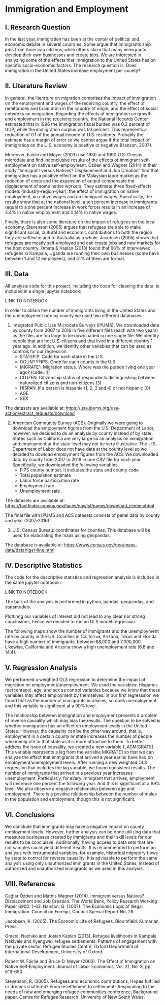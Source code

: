 # Immigration and Employment

## I. Research Question

In the last year, immigration has been at the center of political and economic debate in several countries. Some argue that immigrants snip jobs from American citizens, while others claim that many immigrants develop their own businesses and create jobs. We are interested in analyzing some of the effects that immigration to the United States has on specific socio-economic factors. The research question is: Does immigration in the United States increase employment per county?

## II. Literature Review

In general, the literature on migration comprises the impact of immigration on the employment and wages of the receiving country, the effect of remittances and brain drain in the country of origin, and the effect of social networks on emigration. Regarding the effects of immigration on growth and employment in the receiving country, the National Records Center estimated that in 1996 the immigration fiscal burden was 0.2 percent of GDP, while the immigration surplus was 0.1 percent. This represents a reduction of 0.1 of the annual income of U.S. residents. Probably the estimate has a margin of error so we cannot argue if the total impact of immigration on the U.S. economy is positive or negative (Hanson, 2007).

Moreover, Fairlie and Meyer (2003) use 1980 and 1990 U.S. Census microdata and find inconclusive results of the effects of immigrant self-employment on native self-employment. Őzden and Wagner (2014) in their study “Immigrant versus Natives? Displacement and Job Creation” find that immigration has a positive effect on the Malaysian labor market as the reduction of costs and the expansion of output compensate the displacement of some native workers. They estimate three fixed-effects models (industry-region-year): the effect of immigration on native employment, on native wages and on immigrant wages. Specifically, the results show that at the national level, a ten percent increase in immigrants (equal to a one percent increase in work force) results in an increase of 4.4% in native employment and 0.14% in native wages. 

Finally, there is also some literature on the impact of refugees on the local economy. Stevenson (2005) argues that refugees are able to make significant social, cultural and economic contributions to both the region they are settled in and to Australia as a whole. Jacobsen (2005) shows that refugees are mostly self‐employed and can create jobs and new markets for the host country. Omata & Kaplan (2013) found that 66% of interviewed refugees in Kampala, Uganda are running their own businesses (some have between 1 and 12 employees), and 51% of them are formal.

## III. Data

All analysis code for this project, including the code for cleaning the data, is included in a single jupyter notebook:

LINK TO NOTEBOOK

In order to obtain the number of immigrants living in the United States and the unemployment rate by county we used two different databases:

1. Integrated Public Use Microdata Surveys (IPUMS). We downloaded data by county from 2007 to 2016 in five different files (each with two years) as the files are too large to be downloaded in one single file. We identify people that are not U.S. citizens and that lived in a different country 1 year ago. In addition, we identify other variables that can be used as controls for our regression.
    - STATEFIP. Code for each state in the U.S.
    - COUNTYFIPS. Code for each county in the U.S.
    - MIGRATE1. Migration status. Where was the person living one year ago? (code=4)
    - CITIZEN. Citizenship status of respondents distinguishing between naturalized citizens and non-citizens (3)
    - HISPAN. If a person is hispanic (1, 2, 3 and 4) or not hispanic (0)
    - AGE
    - SEX

The datasets are available at: https://usa.ipums.org/usa-action/extract_requests/download

2. American Community Survey (ACS). Originally we were going to download the employment figures from the U.S. Department of Labor, however, we decided to do an analysis by county instead of by state. States such as California are very large so an analysis on immigration and employment at the state level may not be very illustrative. The U.S. Department of Labor does not have data at the county level so we decided to dowload employment figures from the ACS. We downloaded data by county from 2007 to 2016 in one CSV file for each year. Specifically, we downloaded the following variables:
    - FIPS county number. It includes the state and county code
    - Total population estimate
    - Labor force participation rate
    - Employment rate
    - Unemployment rate

The datasets are available at: https://factfinder.census.gov/faces/nav/jsf/pages/download_center.xhtml

The final file with IPUMS and ACS datasets consists of panel data by county and year (2007-2016).

3. U.S. Census Bureau: coordinates for counties. This database will be used for elaborating the maps using geopandas.

The database is available at: https://www.census.gov/geo/maps-data/data/tiger-line.html

## IV. Descriptive Statistics

The code for the descriptive statistics and regression analysis is included in the same jupyter notebook:

LINK TO NOTEBOOK

The bulk of the analysis is performed in python, pandas, geopandas, and statsmodels. 

Plottinng our variables of interest did not lead to any clear nor strong conclusions, hence we decided to run an OLS model regression. 

The following maps show the number of immigrants and the unemployment rate by county in the US. Counties in California, Arizona, Texas and Florida have a high number of immigrants, between 88,000 and 7,000,000. Likewise, California and Arizona show a high unemployment rate (6.8 and 14.4).

## V. Regression Analysis

We performed a weighted OLS regression to determine the impact of migration on employment/unemployment. We used the variables: Hispancs (percentage), age, and sex as control variables because we know that these variables may affect employment by themselves. In our first regresssion we found that as the number of immigrants increases, so does unemployment and this variable is significant at a 90% level. 

The relationship between immigration and employment presents a problem of reverse causality which may bias the results. The question to be solved is whether immigration has an effect on employment levels in the United States. However, the causality can be the other way around, that is, employment in a certain county or state increases the number of people who immigrate to that state as it is more attractive to them. 
To better address the issue of causality, we created a new variable (LAGMIGRATE). This variable represents a lag from the variable MIGRATE1 so that we can analyze the effect that immigrants that arrived a year earlier have had on employment/unemployment levels. 
After running a new weighted OLS regression that includes the lag variable, we found consistent results. The number of immigrants that arrived in a previous year increases unemployment. Particularly, for every immigrant that arrives, employment will decrease one percent the following year. And this is significant at a 99% level. We also observe a negative relationship between age and employment. There is a positive relationship between the number of males in the population and employment, though this is not significant.

## VI. Conclusions

We conclude that immigrants may have a negative impact on county employment levels. However, further analysis can be done utilizing data that measures businesses created by immigrants and their skill levels for our results to be concluisve. Additionally, having accees to data sets that are not samples could yield different results. It is recommended to perform an analysis with instrumental variables, for example, historical migratory flows by state to control for reverse causality. It is advisable to perform the same analysis using only unauthorized immigrants in the United States, instead of authorized and unauthorized immigrants as we used in this analysis.


## VIII. References

Cağlar Őzden and Mathis Wagner (2014). Immigrant versus Natives? Displacement and Job Creation. The World Bank, Policy Research Working Paper 6900: 1-63.
Hanson, G. (2007). The Economic Logic of Illegal Immigration. Council on Foreign, Council Special Report No. 26.

Jacobsen, K. (2005). The Economic Life of Refugees. Bloomfield: Kumarian Press.

Omata, Naohiko and Josiah Kaplan (2013). Refugee livelihoods in Kampala, Nakivale and Kyangwali refugee settlements: Patterns of engagement with the private sector. Refugee Studies Centre, Oxford Department of International Development, University of Oxford.

Robert W. Fairlie and  Bruce D. Meyer (2003). The Effect of Immigration on Native Self‐Employment. Journal of Labor Economics, Vol. 21, No. 3, pp. 619-650.

Stevenson, R. (2005). Refugees and economic contributions, Hopes fulfilled or dreams shattered? From resettlement to settlement- Responding to the needs of new and emerging refugee communities conference, Background paper. Centre for Refugee Research. University of New South Wales.
